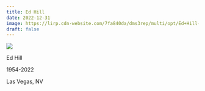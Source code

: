 ```yaml
---
title: Ed Hill
date: 2022-12-31
image: https://lirp.cdn-website.com/7fa840da/dms3rep/multi/opt/Ed+Hill-1920w.png
draft: false
---
```


![](https://lirp.cdn-website.com/7fa840da/dms3rep/multi/opt/Ed+Hill-1920w.png)

Ed Hill

1954-2022

Las Vegas, NV
